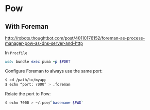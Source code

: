 # Pow

## With Foreman

http://robots.thoughtbot.com/post/40110176152/foreman-as-process-manager-pow-as-dns-server-and-http

In `Procfile`

```ruby
web: bundle exec puma -p $PORT
```

Configure Foreman to always use the same port:

```bash
$ cd /path/to/myapp
$ echo “port: 7000” > .foreman
```

Relate the port to Pow:

```bash
$ echo 7000 > ~/.pow/`basename $PWD`
```
